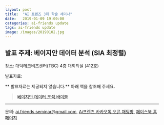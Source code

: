 ```yaml
---
layout: post
title:  "AI 프렌즈 3회 학술 세미나"
date:   2019-01-09 19:00:00
categories: ai-friends update
tags: ai-friends update
image: /images/20190102.jpg
---
```



## 발표 주제: 베이지안 데이터 분석 (SIA 최정렬) 
 
  장소: 대덕테크비즈센터(TBC) 4층 대회의실 (412호)  
  
  발표자료:  

** 발표자료는 제공되지 않습니다.** 아래 책을 참조해 주세요.  
>[베이지안 데이터 분석 바이블][link1]
 
***
문의: ai.friends.seminar@gmail.com,
[Ai프렌즈 카카오톡 오픈 채팅방][kakao_ai],
[페이스북 홈페이지][facebook_ai]

[kakao_ai]:     https://open.kakao.com/o/ggewxi2
[facebook_ai]:  https://www.facebook.com/groups/aifriend/
[link1]:        https://book.naver.com/bookdb/book_detail.nhn?bid=14342082
